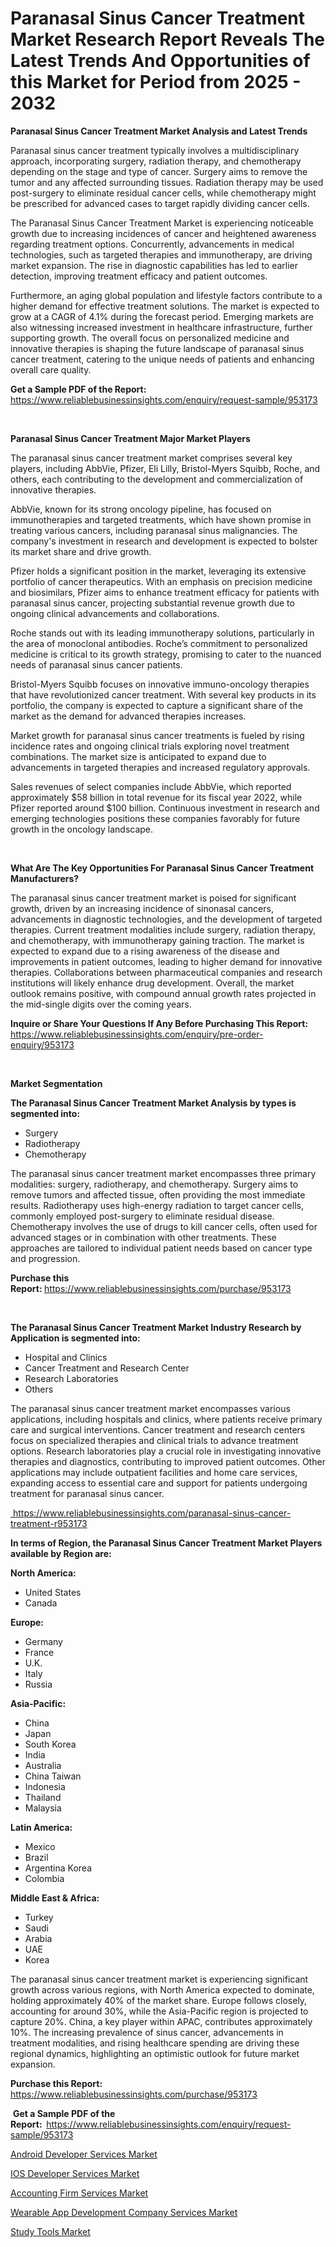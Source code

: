 <p><h1>Paranasal Sinus Cancer Treatment Market Research Report Reveals The Latest Trends And Opportunities of this Market for Period from 2025 - 2032</h1></p><p><strong>Paranasal Sinus Cancer Treatment Market Analysis and Latest Trends</strong></p>
<p><p>Paranasal sinus cancer treatment typically involves a multidisciplinary approach, incorporating surgery, radiation therapy, and chemotherapy depending on the stage and type of cancer. Surgery aims to remove the tumor and any affected surrounding tissues. Radiation therapy may be used post-surgery to eliminate residual cancer cells, while chemotherapy might be prescribed for advanced cases to target rapidly dividing cancer cells.</p><p>The Paranasal Sinus Cancer Treatment Market is experiencing noticeable growth due to increasing incidences of cancer and heightened awareness regarding treatment options. Concurrently, advancements in medical technologies, such as targeted therapies and immunotherapy, are driving market expansion. The rise in diagnostic capabilities has led to earlier detection, improving treatment efficacy and patient outcomes. </p><p>Furthermore, an aging global population and lifestyle factors contribute to a higher demand for effective treatment solutions. The market is expected to grow at a CAGR of 4.1% during the forecast period. Emerging markets are also witnessing increased investment in healthcare infrastructure, further supporting growth. The overall focus on personalized medicine and innovative therapies is shaping the future landscape of paranasal sinus cancer treatment, catering to the unique needs of patients and enhancing overall care quality.</p></p>
<p><strong>Get a Sample PDF of the Report:&nbsp;</strong> <a href="https://www.reliablebusinessinsights.com/enquiry/request-sample/953173?utm_campaign=60&utm_medium=2&utm_source=Github&utm_content=ia&utm_term=07032025&utm_id=paranasal-sinus-cancer-treatment">https://www.reliablebusinessinsights.com/enquiry/request-sample/953173</a></p>
<p>&nbsp;</p>
<p><strong>Paranasal Sinus Cancer Treatment Major Market Players</strong></p>
<p><p>The paranasal sinus cancer treatment market comprises several key players, including AbbVie, Pfizer, Eli Lilly, Bristol-Myers Squibb, Roche, and others, each contributing to the development and commercialization of innovative therapies. </p><p>AbbVie, known for its strong oncology pipeline, has focused on immunotherapies and targeted treatments, which have shown promise in treating various cancers, including paranasal sinus malignancies. The company's investment in research and development is expected to bolster its market share and drive growth.</p><p>Pfizer holds a significant position in the market, leveraging its extensive portfolio of cancer therapeutics. With an emphasis on precision medicine and biosimilars, Pfizer aims to enhance treatment efficacy for patients with paranasal sinus cancer, projecting substantial revenue growth due to ongoing clinical advancements and collaborations.</p><p>Roche stands out with its leading immunotherapy solutions, particularly in the area of monoclonal antibodies. Roche’s commitment to personalized medicine is critical to its growth strategy, promising to cater to the nuanced needs of paranasal sinus cancer patients.</p><p>Bristol-Myers Squibb focuses on innovative immuno-oncology therapies that have revolutionized cancer treatment. With several key products in its portfolio, the company is expected to capture a significant share of the market as the demand for advanced therapies increases.</p><p>Market growth for paranasal sinus cancer treatments is fueled by rising incidence rates and ongoing clinical trials exploring novel treatment combinations. The market size is anticipated to expand due to advancements in targeted therapies and increased regulatory approvals.</p><p>Sales revenues of select companies include AbbVie, which reported approximately $58 billion in total revenue for its fiscal year 2022, while Pfizer reported around $100 billion. Continuous investment in research and emerging technologies positions these companies favorably for future growth in the oncology landscape.</p></p>
<p>&nbsp;</p>
<p><strong>What Are The Key Opportunities For Paranasal Sinus Cancer Treatment Manufacturers?</strong></p>
<p><p>The paranasal sinus cancer treatment market is poised for significant growth, driven by an increasing incidence of sinonasal cancers, advancements in diagnostic technologies, and the development of targeted therapies. Current treatment modalities include surgery, radiation therapy, and chemotherapy, with immunotherapy gaining traction. The market is expected to expand due to a rising awareness of the disease and improvements in patient outcomes, leading to higher demand for innovative therapies. Collaborations between pharmaceutical companies and research institutions will likely enhance drug development. Overall, the market outlook remains positive, with compound annual growth rates projected in the mid-single digits over the coming years.</p></p>
<p><strong>Inquire or Share Your Questions If Any Before Purchasing This Report:</strong> <a href="https://www.reliablebusinessinsights.com/enquiry/pre-order-enquiry/953173?utm_campaign=60&utm_medium=2&utm_source=Github&utm_content=ia&utm_term=07032025&utm_id=paranasal-sinus-cancer-treatment">https://www.reliablebusinessinsights.com/enquiry/pre-order-enquiry/953173</a></p>
<p>&nbsp;</p>
<p><strong>Market Segmentation</strong></p>
<p><strong>The Paranasal Sinus Cancer Treatment Market Analysis by types is segmented into:</strong></p>
<p><ul><li>Surgery</li><li>Radiotherapy</li><li>Chemotherapy</li></ul></p>
<p><p>The paranasal sinus cancer treatment market encompasses three primary modalities: surgery, radiotherapy, and chemotherapy. Surgery aims to remove tumors and affected tissue, often providing the most immediate results. Radiotherapy uses high-energy radiation to target cancer cells, commonly employed post-surgery to eliminate residual disease. Chemotherapy involves the use of drugs to kill cancer cells, often used for advanced stages or in combination with other treatments. These approaches are tailored to individual patient needs based on cancer type and progression.</p></p>
<p><strong>Purchase this Report:&nbsp;</strong><a href="https://www.reliablebusinessinsights.com/purchase/953173?utm_campaign=60&utm_medium=2&utm_source=Github&utm_content=ia&utm_term=07032025&utm_id=paranasal-sinus-cancer-treatment">https://www.reliablebusinessinsights.com/purchase/953173</a></p>
<p>&nbsp;</p>
<p><strong>The Paranasal Sinus Cancer Treatment Market Industry Research by Application is segmented into:</strong></p>
<p><ul><li>Hospital and Clinics</li><li>Cancer Treatment and Research Center</li><li>Research Laboratories</li><li>Others</li></ul></p>
<p><p>The paranasal sinus cancer treatment market encompasses various applications, including hospitals and clinics, where patients receive primary care and surgical interventions. Cancer treatment and research centers focus on specialized therapies and clinical trials to advance treatment options. Research laboratories play a crucial role in investigating innovative therapies and diagnostics, contributing to improved patient outcomes. Other applications may include outpatient facilities and home care services, expanding access to essential care and support for patients undergoing treatment for paranasal sinus cancer.</p></p>
<p><a href="https://www.reliablebusinessinsights.com/paranasal-sinus-cancer-treatment-r953173?utm_campaign=60&utm_medium=2&utm_source=Github&utm_content=ia&utm_term=07032025&utm_id=paranasal-sinus-cancer-treatment">&nbsp;https://www.reliablebusinessinsights.com/paranasal-sinus-cancer-treatment-r953173</a></p>
<p><strong>In terms of Region, the Paranasal Sinus Cancer Treatment Market Players available by Region are:</strong></p>
<p>
    <p> <strong> North America: </strong>
        <ul>
            <li>United States</li>
            <li>Canada</li>
        </ul>
        </p> 
    <p> <strong> Europe: </strong>
        <ul>
            <li>Germany</li>
            <li>France</li>
            <li>U.K.</li>
            <li>Italy</li>
            <li>Russia</li>
        </ul>
        </p> 
    <p> <strong> Asia-Pacific: </strong>
        <ul>
            <li>China</li>
            <li>Japan</li>
            <li>South Korea</li>
            <li>India</li>
            <li>Australia</li>
            <li>China Taiwan</li>
            <li>Indonesia</li>
            <li>Thailand</li>
            <li>Malaysia</li>
        </ul>
        </p> 
    <p> <strong> Latin America: </strong>
        <ul>
            <li>Mexico</li>
            <li>Brazil</li>
            <li>Argentina Korea</li>
            <li>Colombia</li>
        </ul>
        </p> 
    <p> <strong> Middle East & Africa: </strong>
        <ul>
            <li>Turkey</li>
            <li>Saudi</li>
            <li>Arabia</li>
            <li>UAE</li>
            <li>Korea</li>
        </ul>
    </p>
    </p>
<p><p>The paranasal sinus cancer treatment market is experiencing significant growth across various regions, with North America expected to dominate, holding approximately 40% of the market share. Europe follows closely, accounting for around 30%, while the Asia-Pacific region is projected to capture 20%. China, a key player within APAC, contributes approximately 10%. The increasing prevalence of sinus cancer, advancements in treatment modalities, and rising healthcare spending are driving these regional dynamics, highlighting an optimistic outlook for future market expansion.</p></p>
<p><strong>Purchase this Report: </strong><a href="https://www.reliablebusinessinsights.com/purchase/953173?utm_campaign=60&utm_medium=2&utm_source=Github&utm_content=ia&utm_term=07032025&utm_id=paranasal-sinus-cancer-treatment">https://www.reliablebusinessinsights.com/purchase/953173</a></p>
<p>&nbsp;<strong>Get a Sample PDF of the Report:&nbsp;&nbsp;</strong><a href="https://www.reliablebusinessinsights.com/enquiry/request-sample/953173?utm_campaign=60&utm_medium=2&utm_source=Github&utm_content=ia&utm_term=07032025&utm_id=paranasal-sinus-cancer-treatment">https://www.reliablebusinessinsights.com/enquiry/request-sample/953173</a></p>
<p><strong></strong></p>
<p><p><a href="https://github.com/joubehobock75/Market-Research-Report-List-1/blob/main/android-developer-services-market.md?utm_campaign=60&utm_medium=2&utm_source=Github&utm_content=ia&utm_term=07032025&utm_id=paranasal-sinus-cancer-treatment">Android Developer Services Market</a></p><p><a href="https://github.com/supashcriana/Market-Research-Report-List-1/blob/main/ios-developer-services-market.md?utm_campaign=60&utm_medium=2&utm_source=Github&utm_content=ia&utm_term=07032025&utm_id=paranasal-sinus-cancer-treatment">IOS Developer Services Market</a></p><p><a href="https://github.com/puhakhommabh/Market-Research-Report-List-1/blob/main/accounting-firm-services-market.md?utm_campaign=60&utm_medium=2&utm_source=Github&utm_content=ia&utm_term=07032025&utm_id=paranasal-sinus-cancer-treatment">Accounting Firm Services Market</a></p><p><a href="https://github.com/ozolsgasko02/Market-Research-Report-List-1/blob/main/wearable-app-development-company-services-market.md?utm_campaign=60&utm_medium=2&utm_source=Github&utm_content=ia&utm_term=07032025&utm_id=paranasal-sinus-cancer-treatment">Wearable App Development Company Services Market</a></p><p><a href="https://github.com/gasiorgary79/Market-Research-Report-List-1/blob/main/study-tools-market.md?utm_campaign=60&utm_medium=2&utm_source=Github&utm_content=ia&utm_term=07032025&utm_id=paranasal-sinus-cancer-treatment">Study Tools Market</a></p></p>